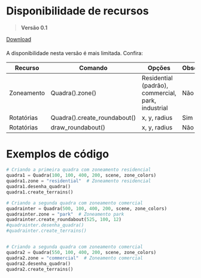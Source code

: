 # Disponibilidade de recursos
> **Versão 0.1**

[Download](https://github.com/Matheus-Schwebel/MatheCAD/blob/main/v0.2.0.git)

####
A disponibilidade nesta versão é mais limitada. Confira:

| Recurso | Comando | Opções | Obsoleto
|--------|------|-----|-------|
| Zoneamento | Quadra().zone() | Residential (padrão), commercial, park, industrial | Não |
| Rotatórias | Quadra().create_roundabout() | x, y, radius | Sim |
| Rotatórias | draw_roundabout() | x, y, radius | Não |

# Exemplos de código
```python
# Criando a primeira quadra com zoneamento residencial
quadra1 = Quadra(100, 100, 400, 200, scene, zone_colors)
quadra1.zone = "residential"  # Zoneamento residencial
quadra1.desenha_quadra()
quadra1.create_terrains()

# Criando a segunda quadra com zoneamento comercial
quadrainter = Quadra(500, 100, 400, 200, scene, zone_colors)
quadrainter.zone = "park"  # Zoneamento park
quadrainter.create_roundabout(525, 100, 12)
#quadrainter.desenha_quadra()
#quadrainter.create_terrains()


# Criando a segunda quadra com zoneamento comercial
quadra2 = Quadra(550, 100, 400, 200, scene, zone_colors)
quadra2.zone = "commercial"  # Zoneamento comercial
quadra2.desenha_quadra()
quadra2.create_terrains()
```
